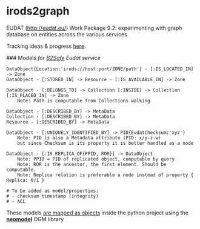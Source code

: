 # irods2graph

EUDAT (http://eudat.eu/) Work Package 9.2: experimenting with graph database on entities across the various services

Tracking ideas & progress [here](http://j.mp/cinecagraphdoc).

### Models
*for [B2Safe](http://eudat.eu/b2safe) Eudat service*

```
DataObject{Location:'irods://host:port/ZONE/path'} - [:IS_LOCATED_IN] -> Zone
DataObject - [:STORED_IN] -> Resource - [:IS_AVAILABLE_IN] -> Zone

DataObject - [:BELONGS_TO] -> Collection [:INSIDE] -> Collection [:IS_PLACED_IN] -> Zone
    Note: Path is computable from Collections walking

DataObject - [:DESCRIBED_BY] -> MetaData
Collection - [:DESCRIBED_BY] -> MetaData
Resource - [:DESCRIBED_BY] -> MetaData

DataObject - [:UNIQUELY_IDENTIFIED_BY] -> PID{EudatChecksum:'xyz'}
    Note: PID is also a Metadata attribute (PID: x/y-z-w)
    but since Checksum is its property it is better handled as a node

DataObject - [:IS_REPLICA_OF{PPID, ROR}] -> DataObject
    Note: PPID = PID of replicated object, computable by query
    Note: ROR is the ancestor, the first element. Should be computable.
    Note: Replica relation is preferable a node instead of property { Replica: 0/1 }

# To be added as model/properties:
# - checksum timestamp (integrity)
# - ACL

```

These models [are mapped as objects](https://github.com/pdonorio/irods2graph/blob/master/irodsgraph/libs/ogmmodels.py#L13) inside the python project using
the [**neomodel**](http://neomodel.readthedocs.org/en/latest/) OGM library
